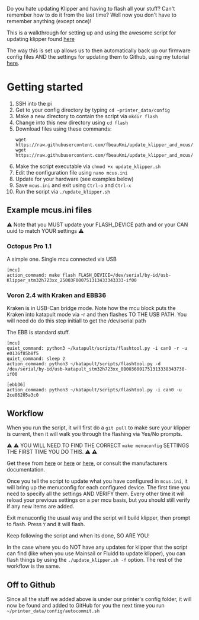 Do you hate updating Klipper and having to flash all your stuff? Can't remember how to do it from the last time? Well now you don't have to remember anything (except once)!

This is a walkthrough for setting up and using the awesome script for updating klipper found [here](https://github.com/fbeauKmi/update_klipper_and_mcus/tree/main)

The way this is set up allows us to then automatically back up our firmware config files AND the settings for updating them to Github, using my tutorial [here](https://github.com/EricZimmerman/Voron-Documentation/blob/main/community/howto/EricZimmerman/BackupConfigToGithub.md).

# Getting started

1. SSH into the pi
2. Get to your  config directory by typing `cd ~printer_data/config`
3. Make a new directory to contain the script via `mkdir flash`
4. Change into this new directory using `cd flash`
5. Download files using these commands:
   ```
   wget https://raw.githubusercontent.com/fbeauKmi/update_klipper_and_mcus/main/update_klipper.sh
   wget https://raw.githubusercontent.com/fbeauKmi/update_klipper_and_mcus/main/examples/mcus.ini
   ```
7. Make the script executable via `chmod +x update_klipper.sh`
8. Edit the configuration file using `nano mcus.ini`
9. Update for your hardware (see examples below)
10. Save `mcus.ini` and exit using `Ctrl-o` and `Ctrl-x`
11. Run the script via `./update_klipper.sh`

## Example mcus.ini files

⚠️ Note that you MUST update your FLASH_DEVICE path and or your CAN uuid to match YOUR settings ⚠️ 

### Octopus Pro 1.1

A simple one. Single mcu connected via USB

```
[mcu]
action_command: make flash FLASH_DEVICE=/dev/serial/by-id/usb-Klipper_stm32h723xx_25003F000751313433343333-if00
```

### Voron 2.4 with Kraken and EBB36

Kraken is in USB-Can bridge mode. Note how the mcu block puts the Kraken into katapult mode via -r and then flashes TO THE USB PATH. You will need do do this step initiall to get the /dev/serial path

The EBB is standard stuff.

```
[mcu]
quiet_command: python3 ~/katapult/scripts/flashtool.py -i can0 -r -u e0136f85b8f5
quiet_command: sleep 2
action_command: python3 ~/katapult/scripts/flashtool.py -d /dev/serial/by-id/usb-katapult_stm32h723xx_0B0036001751313338343730-if00

[ebb36]
action_command: python3 ~/katapult/scripts/flashtool.py -i can0 -u 2ce86205a3c0
```


## Workflow

When you run the script, it will first do a `git pull` to make sure your klipper is current, then it will walk you through the flashing via Yes/No prompts. 

⚠️ ⚠️ YOU WILL NEED TO FIND THE CORRECT `make menuconfig` SETTINGS THE FIRST TIME YOU DO THIS. ⚠️ ⚠️ 

Get these from [here](https://github.com/EricZimmerman/VoronTools/blob/main/FlashKlipper.md) or [here](https://canbus.esoterical.online/mainboard_flashing/common_hardware.html) or [here](https://canbus.esoterical.online/toolhead_flashing/common_hardware.html), or consult the manufacturers documentation.

Once you tell the script to update what you have configured in `mcus.ini`, it will bring up the menuconfig for each configured device. The first time you need to specify all the settings AND VERIFY them. Every other time it will reload your previous settings on a per mcu basis, but you should still verify if any new items are added.

Exit menuconfig the usual way and the script will build klipper, then prompt to flash. Press `Y` and it will flash.

Keep following the script and when its done, SO ARE YOU!

In the case where you do NOT have any updates for klipper that the script can find (like when you use Mainsail or Fluidd to update klipper), you can flash things by using the `./update_klipper.sh -f` option. The rest of the workflow is the same.

## Off to Github

Since all the stuff we added above is under our printer's config folder, it will now be found and added to GitHub for you the next time you run `~/printer_data/config/autocommit.sh`


